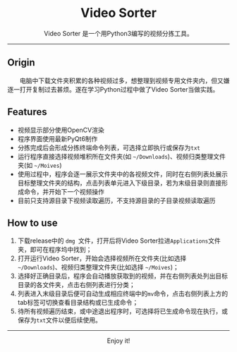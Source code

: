 <h1  align="center">Video Sorter</h1>

<p align="center">Video Sorter 是一个用Python3编写的视频分拣工具。</p>

---

## Origin

&emsp;&emsp;电脑中下载文件夹积累的各种视频过多，想整理到视频专用文件夹内，但又嫌逐一打开复制过去甚烦。遂在学习Python过程中做了Video Sorter当做实践。

## Features

- 视频显示部分使用OpenCV渲染
- 程序界面使用最新PyQt6制作
- 分拣完成后会形成分拣终端命令列表，可选择立即执行或保存为`txt`
- 运行程序直接选择视频堆积所在文件夹(如 `~/Downloads`)、视频归类整理文件夹(如 `~/Moives`)
- 使用过程中，程序会逐一展示文件夹中的各视频文件，同时在右侧列表处展示目标整理文件夹的结构，点击列表单元进入下级目录，若为末级目录则直接形成命令，并开始下一个视频操作
- 目前只支持源目录下视频读取遍历，不支持源目录的子目录视频读取遍历

## How to use

1. 下载<a herf="releases">release</a>中的 `dmg `文件，打开后将Video Sorter拉进`Applications`文件夹，即可在程序坞中找到；
2. 打开运行Video Sorter，开始会选择视频所在文件夹(比如选择 `~/Downloads`)、视频归类整理文件夹(比如选择 `~/Moives`)；
3. 选择好正确目录后，程序会自动播放获取到的视频，并在右侧列表处列出目标目录的各文件夹，点击右侧列表进行分类；
4. 列表进入末级目录后便可自动生成相应终端中的`mv`命令，点击右侧列表上方的tab标签可切换查看目录结构或已生成命令；
5. 待所有视频遍历结束，或中途退出程序时，可选择将已生成命令现在执行，或保存为`txt`文件以便后续使用。

---

<p align="center">
  Enjoy it!
</p>

